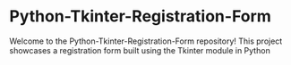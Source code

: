 # Python-Tkinter-Registration-Form

Welcome to the Python-Tkinter-Registration-Form repository! This project showcases a registration form built using the Tkinter module in Python

